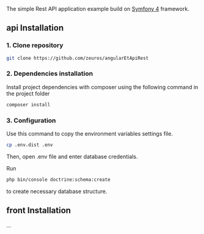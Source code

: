 The simple Rest API application example build on [Symfony 4](https://symfony.com/) framework.

## api Installation
### 1. Clone repository
```bash
git clone https://github.com/zeuros/angularEtApiRest
```
### 2. Dependencies installation
Install project dependencies with composer using the following command in the project folder
```bash
composer install
```
### 3. Configuration
Use this command to copy the environment variables settings file.
```bash
cp .env.dist .env
```
Then, open .env file and enter database credentials.

Run 
```bash
php bin/console doctrine:schema:create
```
 to create necessary database structure.

## front Installation

...
